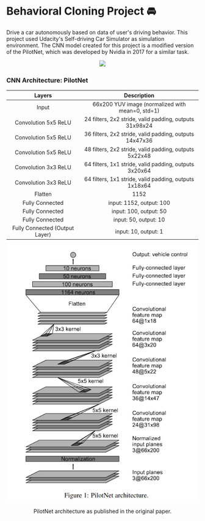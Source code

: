 # Behavioral Cloning Project :oncoming_automobile:

Drive a car autonomously based on data of user's driving behavior. This project used Udacity's Self-driving Car Simulator as simulation environment. The CNN model created for this project is a modified version of the PilotNet, which was developed by Nvidia in 2017 for a similar task.

<p align="center">  
  <img src="./markdown_source/demo.gif">
</p>
 
### CNN Architecture: PilotNet
|             Layers             |                       Description                       |
|:------------------------------:|:-------------------------------------------------------:|
|              Input             | 66x200 YUV image  (normalized with mean=0, std=1)       |
|      Convolution 5x5 ReLU      | 24 filters, 2x2 stride, valid padding, outputs 31x98x24 |
|      Convolution 5x5 ReLU      | 36 filters, 2x2 stride, valid padding, outputs 14x47x36 |
|      Convolution 5x5 ReLU      | 48 filters, 2x2 stride, valid padding, outputs 5x22x48  |
|      Convolution 3x3 ReLU      | 64 filters, 1x1 stride, valid padding, outputs 3x20x64  |
|      Convolution 3x3 ReLU      | 64 filters, 1x1 stride, valid padding, outputs 1x18x64  |
|             Flatten            | 1152                                                    |
|         Fully Connected        | input: 1152, output: 100                                |
|         Fully Connected        | input: 100, output: 50                                  |
|         Fully Connected        | input: 50, output: 10                                   |
| Fully Connected (Output Layer) | input: 10, output: 1                                    |

<p align="center">  
  <img src="./markdown_source/pilotnet.png">
  <br><br>
  PilotNet architecture as published in the original paper.
</p>

